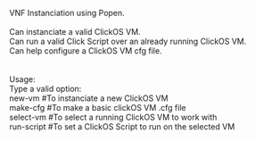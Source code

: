 VNF Instanciation using Popen.<br>
<br>
Can instanciate a valid ClickOS VM.<br>
Can run a valid Click Script over an already running ClickOS VM.<br>
Can help configure a ClickOS VM cfg file.<br>
<br>
<br>
Usage:<br>
	Type a valid option:<br>
		new-vm		  #To instanciate a new ClickOS VM<br>
		make-cfg	  #To make a basic clickOS VM .cfg file<br>
		select-vm	  #To select a running ClickOS VM to work with<br>
		run-script	#To set a ClickOS Script to run on the selected VM<br>
